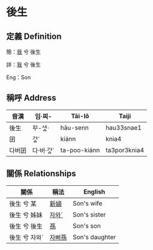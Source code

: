# 後生
## 定義 Definition
簡：[我](member1.md) 兮 後生

詳：[我](member1.md) 兮 後生

Eng：Son

## 稱呼 Address

音漢 | 임·찌- | Tâi-lô | Taiji
--- | --- | --- | --- 
後生 | ᄒᅷ-세ᇫ· | hāu-senn | hau33snae1 
囝 | 갸ᇫˊ | kiánn | knia4 
다버囝 | 다·버·갸ᇫˊ | ta-poo-kiánn | ta3por3knia4 


## 關係 Relationships

關係 | 稱法 | English
--- | --- | --- 
後生 兮 某 | [新婦](member52.md) | Son's wife
後生 兮 姊妹 | [자와ˊ](member20.md) | Son's sister
後生 兮 後生 | [孫](member53.md) | Son's son
後生 兮 자와ˊ | [자뻐孫](member54.md) | Son's daughter
